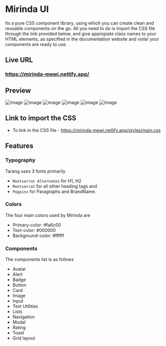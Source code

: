 
  

# Mirinda UI

  

Its a pure CSS component library, using which you can create clean and reusable components on the go. All you need to do is import the CSS file through the link provided below, and give appropiate class names to your HTML elements, as specified in the documentation website and voila! your components are ready to use.

## Live URL

### https://mirinda-mewi.netlify.app/

## Preview 

![image](https://user-images.githubusercontent.com/80711125/154128326-3896e2bb-2a33-4eff-8ed3-875c3d7a86fc.png)
![image](https://user-images.githubusercontent.com/80711125/154128432-5dea6e85-fb8d-41db-adf0-c4632078fb59.png)
![image](https://user-images.githubusercontent.com/80711125/154128561-2ce67989-a351-4874-b219-4d9fd7c48389.png)
![image](https://user-images.githubusercontent.com/80711125/154128719-eb69d1cf-d7ae-4bfe-bbaf-695b7da31932.png)
![image](https://user-images.githubusercontent.com/80711125/154131798-ae708dfd-2ebf-48bb-aa68-1b1588a69709.png)
![image](https://user-images.githubusercontent.com/80711125/154132446-a6862767-5aed-4671-81c7-90e96aa03a9e.png)


## Link to import the CSS

- To link in the CSS file - 
https://mirinda-mewi.netlify.app/styles/main.css
  

## Features

### Typography
 Tarang uses 3 fonts primarily 
- `Montserrat Alternates` for H1, H2
-  `Montserrat` for all other heading tags and 
- `Poppins` for Paragraphs and BrandName. 

### Colors
 The four main colors used by Mirinda are
 
 - Primary-color: #fa6c00
 - Text-color: #000000
 - Background-color: #ffffff
 
 ### Components
 The components list is as follows
 
 - Avatar
 - Alert
 - Badge
 - Button
 - Card
 - Image
 - Input
 - Text Utilities
 - Lists
 - Navigation
 - Modal
 - Rating
 - Toast
 - Grid layout
